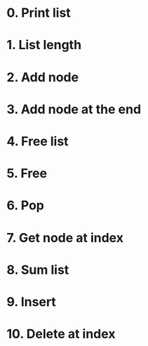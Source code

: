 # 0. Print list
# 1. List length
# 2. Add node
# 3. Add node at the end
# 4. Free list
# 5. Free
# 6. Pop
# 7. Get node at index
# 8. Sum list
# 9. Insert
# 10. Delete at index
